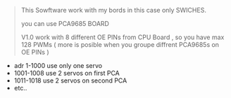 > This Sowftware work with my bords in this case only SWICHES.
>
> you can use PCA9685 BOARD
>
> V1.0 work with 8 different OE PINs from CPU Board , so you have max 128 PWMs ( more is posible when you groupe diffrent PCA9685s on OE PINs )
> 
+ adr 1-1000  use only one servo
+ 1001-1008 use 2 servos on first PCA
+ 1011-1018 use 2 servos on second PCA
+ etc..
